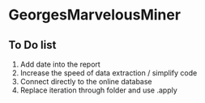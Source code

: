 # GeorgesMarvelousMiner
## To Do list 

1) Add date into the report
2) Increase the speed of data extraction / simplify code
3) Connect directly to the online database
4) Replace iteration through folder and use .apply

